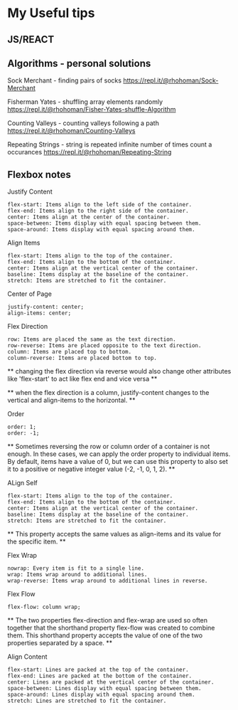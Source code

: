 # My Useful tips

## JS/REACT

## Algorithms - personal solutions

Sock Merchant - finding pairs of socks
https://repl.it/@rhohoman/Sock-Merchant

Fisherman Yates - shuffling array elements randomly
https://repl.it/@rhohoman/Fisher-Yates-shuffle-Algorithm

Counting Valleys - counting valleys following a path
https://repl.it/@rhohoman/Counting-Valleys

Repeating Strings - string is repeated infinite number of times count a occurances
https://repl.it/@rhohoman/Repeating-String


## Flexbox notes

Justify Content

    flex-start: Items align to the left side of the container.
    flex-end: Items align to the right side of the container.
    center: Items align at the center of the container.
    space-between: Items display with equal spacing between them.
    space-around: Items display with equal spacing around them.

Align Items

    flex-start: Items align to the top of the container.
    flex-end: Items align to the bottom of the container.
    center: Items align at the vertical center of the container.
    baseline: Items display at the baseline of the container.
    stretch: Items are stretched to fit the container.

Center of Page

    justify-content: center;
    align-items: center;

Flex Direction

    row: Items are placed the same as the text direction.
    row-reverse: Items are placed opposite to the text direction.
    column: Items are placed top to bottom.
    column-reverse: Items are placed bottom to top.

** changing the flex direction via reverse would also change other attributes like 'flex-start' to act like flex end and vice versa **

** when the flex direction is a column, justify-content changes to the vertical and align-items to the horizontal. **

Order

    order: 1;
    order: -1;

** Sometimes reversing the row or column order of a container is not enough. In these cases, we can apply the order property to individual items. By default, items have a value of 0, but we can use this property to also set it to a positive or negative integer value (-2, -1, 0, 1, 2). **


ALign Self

    flex-start: Items align to the top of the container.
    flex-end: Items align to the bottom of the container.
    center: Items align at the vertical center of the container.
    baseline: Items display at the baseline of the container.
    stretch: Items are stretched to fit the container.
** This property accepts the same values as align-items and its value for the specific item. **

Flex Wrap

    nowrap: Every item is fit to a single line.
    wrap: Items wrap around to additional lines.
    wrap-reverse: Items wrap around to additional lines in reverse.

Flex Flow

    flex-flow: column wrap;

** The two properties flex-direction and flex-wrap are used so often together that the shorthand property flex-flow was created to combine them. This shorthand property accepts the value of one of the two properties separated by a space. **

Align Content

    flex-start: Lines are packed at the top of the container.
    flex-end: Lines are packed at the bottom of the container.
    center: Lines are packed at the vertical center of the container.
    space-between: Lines display with equal spacing between them.
    space-around: Lines display with equal spacing around them.
    stretch: Lines are stretched to fit the container.